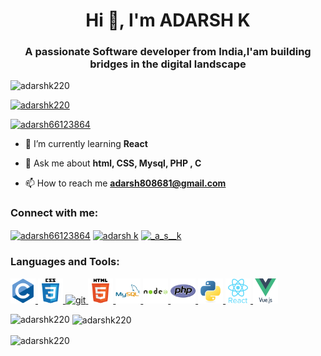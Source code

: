 <h1 align="center">Hi 👋, I'm ADARSH K</h1>
<h3 align="center">A passionate Software developer from India,I'am building bridges in the digital landscape</h3>

<p align="left"> <img src="https://komarev.com/ghpvc/?username=adarshk220&label=Profile%20views&color=0e75b6&style=flat" alt="adarshk220" /> </p>

<p align="left"> <a href="https://github.com/ryo-ma/github-profile-trophy"><img src="https://github-profile-trophy.vercel.app/?username=adarshk220" alt="adarshk220" /></a> </p>

<p align="left"> <a href="https://twitter.com/adarsh66123864" target="blank"><img src="https://img.shields.io/twitter/follow/adarsh66123864?logo=twitter&style=for-the-badge" alt="adarsh66123864" /></a> </p>

- 🌱 I’m currently learning **React**

- 💬 Ask me about **html, CSS, Mysql, PHP , C**

- 📫 How to reach me **adarsh808681@gmail.com**

<h3 align="left">Connect with me:</h3>
<p align="left">
<a href="https://twitter.com/adarsh66123864" target="blank"><img align="center" src="https://raw.githubusercontent.com/rahuldkjain/github-profile-readme-generator/master/src/images/icons/Social/twitter.svg" alt="adarsh66123864" height="30" width="40" /></a>
<a href="https://linkedin.com/in/adarsh k" target="blank"><img align="center" src="https://raw.githubusercontent.com/rahuldkjain/github-profile-readme-generator/master/src/images/icons/Social/linked-in-alt.svg" alt="adarsh k" height="30" width="40" /></a>
<a href="https://instagram.com/_a_s__k" target="blank"><img align="center" src="https://raw.githubusercontent.com/rahuldkjain/github-profile-readme-generator/master/src/images/icons/Social/instagram.svg" alt="_a_s__k" height="30" width="40" /></a>
</p>

<h3 align="left">Languages and Tools:</h3>
<p align="left"> <a href="https://www.cprogramming.com/" target="_blank" rel="noreferrer"> <img src="https://raw.githubusercontent.com/devicons/devicon/master/icons/c/c-original.svg" alt="c" width="40" height="40"/> </a> <a href="https://www.w3schools.com/css/" target="_blank" rel="noreferrer"> <img src="https://raw.githubusercontent.com/devicons/devicon/master/icons/css3/css3-original-wordmark.svg" alt="css3" width="40" height="40"/> </a> <a href="https://git-scm.com/" target="_blank" rel="noreferrer"> <img src="https://www.vectorlogo.zone/logos/git-scm/git-scm-icon.svg" alt="git" width="40" height="40"/> </a> <a href="https://www.w3.org/html/" target="_blank" rel="noreferrer"> <img src="https://raw.githubusercontent.com/devicons/devicon/master/icons/html5/html5-original-wordmark.svg" alt="html5" width="40" height="40"/> </a> <a href="https://www.mysql.com/" target="_blank" rel="noreferrer"> <img src="https://raw.githubusercontent.com/devicons/devicon/master/icons/mysql/mysql-original-wordmark.svg" alt="mysql" width="40" height="40"/> </a> <a href="https://nodejs.org" target="_blank" rel="noreferrer"> <img src="https://raw.githubusercontent.com/devicons/devicon/master/icons/nodejs/nodejs-original-wordmark.svg" alt="nodejs" width="40" height="40"/> </a> <a href="https://www.php.net" target="_blank" rel="noreferrer"> <img src="https://raw.githubusercontent.com/devicons/devicon/master/icons/php/php-original.svg" alt="php" width="40" height="40"/> </a> <a href="https://www.python.org" target="_blank" rel="noreferrer"> <img src="https://raw.githubusercontent.com/devicons/devicon/master/icons/python/python-original.svg" alt="python" width="40" height="40"/> </a> <a href="https://reactjs.org/" target="_blank" rel="noreferrer"> <img src="https://raw.githubusercontent.com/devicons/devicon/master/icons/react/react-original-wordmark.svg" alt="react" width="40" height="40"/> </a> <a href="https://vuejs.org/" target="_blank" rel="noreferrer"> <img src="https://raw.githubusercontent.com/devicons/devicon/master/icons/vuejs/vuejs-original-wordmark.svg" alt="vuejs" width="40" height="40"/> </a> </p>

<p><img align="left" src="https://github-readme-stats.vercel.app/api/top-langs?username=adarshk220&show_icons=true&locale=en&layout=compact" alt="adarshk220" /></p>

<p>&nbsp;<img align="center" src="https://github-readme-stats.vercel.app/api?username=adarshk220&show_icons=true&locale=en" alt="adarshk220" /></p>

<p><img align="center" src="https://github-readme-streak-stats.herokuapp.com/?user=adarshk220&" alt="adarshk220" /></p>
